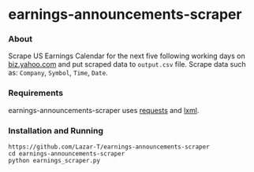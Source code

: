 earnings-announcements-scraper
=========

### About

Scrape US Earnings Calendar for the next five following working days on [biz.yahoo.com](http://biz.yahoo.com/research/earncal/today.html) and put scraped data to `output.csv` file. Scrape data such as: `Company`, `Symbol`, `Time`, `Date`.

### Requirements

earnings-announcements-scraper uses [requests](http://docs.python-requests.org/en/latest/) and [lxml](http://lxml.de/).


### Installation and Running
```
https://github.com/Lazar-T/earnings-announcements-scraper
cd earnings-announcements-scraper
python earnings_scraper.py
```
